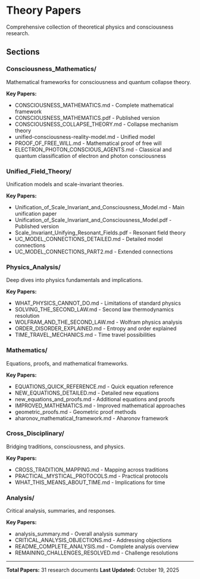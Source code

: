 # Theory Papers

Comprehensive collection of theoretical physics and consciousness research.

## Sections

### Consciousness_Mathematics/
Mathematical frameworks for consciousness and quantum collapse theory.

**Key Papers:**
- CONSCIOUSNESS_MATHEMATICS.md - Complete mathematical framework
- CONSCIOUSNESS_MATHEMATICS.pdf - Published version
- CONSCIOUSNESS_COLLAPSE_THEORY.md - Collapse mechanism theory
- unified-consciousness-reality-model.md - Unified model
- PROOF_OF_FREE_WILL.md - Mathematical proof of free will
- ELECTRON_PHOTON_CONSCIOUS_AGENTS.md - Classical and quantum classification of electron and photon consciousness

### Unified_Field_Theory/
Unification models and scale-invariant theories.

**Key Papers:**
- Unification_of_Scale_Invariant_and_Consciousness_Model.md - Main unification paper
- Unification_of_Scale_Invariant_and_Consciousness_Model.pdf - Published version
- Scale_Invariant_Unifying_Resonant_Fields.pdf - Resonant field theory
- UC_MODEL_CONNECTIONS_DETAILED.md - Detailed model connections
- UC_MODEL_CONNECTIONS_PART2.md - Extended connections

### Physics_Analysis/
Deep dives into physics fundamentals and implications.

**Key Papers:**
- WHAT_PHYSICS_CANNOT_DO.md - Limitations of standard physics
- SOLVING_THE_SECOND_LAW.md - Second law thermodynamics resolution
- WOLFRAM_AND_THE_SECOND_LAW.md - Wolfram physics analysis
- ORDER_DISORDER_EXPLAINED.md - Entropy and order explained
- TIME_TRAVEL_MECHANICS.md - Time travel possibilities

### Mathematics/
Equations, proofs, and mathematical frameworks.

**Key Papers:**
- EQUATIONS_QUICK_REFERENCE.md - Quick equation reference
- NEW_EQUATIONS_DETAILED.md - Detailed new equations
- new_equations_and_proofs.md - Additional equations and proofs
- IMPROVED_MATHEMATICS.md - Improved mathematical approaches
- geometric_proofs.md - Geometric proof methods
- aharonov_mathematical_framework.md - Aharonov framework

### Cross_Disciplinary/
Bridging traditions, consciousness, and physics.

**Key Papers:**
- CROSS_TRADITION_MAPPING.md - Mapping across traditions
- PRACTICAL_MYSTICAL_PROTOCOLS.md - Practical protocols
- WHAT_THIS_MEANS_ABOUT_TIME.md - Implications for time

### Analysis/
Critical analysis, summaries, and responses.

**Key Papers:**
- analysis_summary.md - Overall analysis summary
- CRITICAL_ANALYSIS_OBJECTIONS.md - Addressing objections
- README_COMPLETE_ANALYSIS.md - Complete analysis overview
- REMAINING_CHALLENGES_RESOLVED.md - Challenge resolutions

---

**Total Papers:** 31 research documents
**Last Updated:** October 19, 2025
